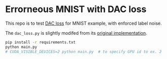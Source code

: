 # Errorneous MNIST with DAC loss

This repo is to test [DAC loss](https://arxiv.org/abs/1905.10964) for MNIST example, with enforced label noise.

The `dac_loss.py` is slightly modifed from its [original implementation](https://github.com/thulas/dac-label-noise).

```bash
pip install -r requirements.txt
python main.py
# CUDA_VISIBLE_DEVICES=2 python main.py  # to specify GPU id to ex. 2
```
